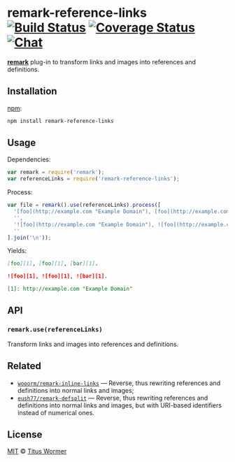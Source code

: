 # remark-reference-links [![Build Status][build-badge]][build-status] [![Coverage Status][coverage-badge]][coverage-status] [![Chat][chat-badge]][chat]

[**remark**][remark] plug-in to transform links and images into
references and definitions.

## Installation

[npm][]:

```bash
npm install remark-reference-links
```

## Usage

Dependencies:

```javascript
var remark = require('remark');
var referenceLinks = require('remark-reference-links');
```

Process:

```javascript
var file = remark().use(referenceLinks).process([
  '[foo](http://example.com "Example Domain"), [foo](http://example.com "Example Domain"), [bar](http://example.com "Example Domain").',
  '',
  '![foo](http://example.com "Example Domain"), ![foo](http://example.com "Example Domain"), ![bar](http://example.com "Example Domain").',
  ''
].join('\n'));
```

Yields:

```md
[foo][1], [foo][1], [bar][1].

![foo][1], ![foo][1], ![bar][1].

[1]: http://example.com "Example Domain"
```

## API

### `remark.use(referenceLinks)`

Transform links and images into references and definitions.

## Related

*   [`wooorm/remark-inline-links`](https://github.com/wooorm/remark-inline-links)
    — Reverse, thus rewriting references and definitions into normal links
      and images;
*   [`eush77/remark-defsplit`](https://github.com/eush77/remark-defsplit)
    — Reverse, thus rewriting references and definitions into normal links
      and images, but with URI-based identifiers instead of
      numerical ones.

## License

[MIT][license] © [Titus Wormer][author]

<!-- Definitions -->

[build-badge]: https://img.shields.io/travis/wooorm/remark-reference-links.svg

[build-status]: https://travis-ci.org/wooorm/remark-reference-links

[coverage-badge]: https://img.shields.io/codecov/c/github/wooorm/remark-reference-links.svg

[coverage-status]: https://codecov.io/github/wooorm/remark-reference-links

[chat-badge]: https://img.shields.io/gitter/room/wooorm/remark.svg

[chat]: https://gitter.im/wooorm/remark

[license]: LICENSE

[author]: http://wooorm.com

[npm]: https://docs.npmjs.com/cli/install

[remark]: https://github.com/wooorm/remark
